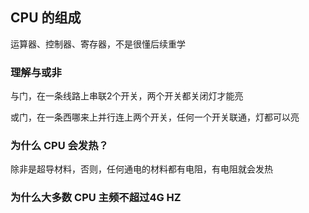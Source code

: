 

## CPU 的组成

运算器、控制器、寄存器，不是很懂后续重学

### 理解与或非

与门，在一条线路上串联2个开关，两个开关都关闭灯才能亮

或门，在一条西哪来上并行连上两个开关，任何一个开关联通，灯都可以亮

### 为什么 CPU 会发热？

除非是超导材料，否则，任何通电的材料都有电阻，有电阻就会发热

### 为什么大多数 CPU 主频不超过4G HZ